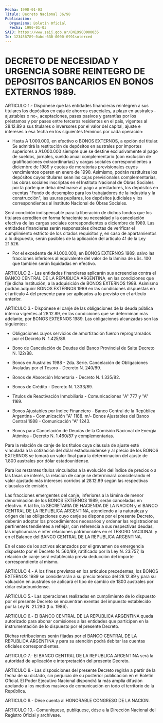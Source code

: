 ```yaml
---
Fecha: 1990-01-03
Título: Decreto Nacional 36/90
Publicación:
  Organismo: Boletín Oficial
  Fecha: 1990-01-03
SAIJ: https://www.saij.gob.ar/DN19900000036
Id: 123456789-0abc-630-0000-0991soterced
---
```

# DECRETO DE NECESIDAD Y URGENCIA SOBRE REINTEGRO DE DEPOSITOS BANCARIOS EN BONOS EXTERNOS 1989.

<a id="1"></a>
ARTICULO 1.- Dispónese que las entidades financieras reintegren a sus  titulares  los  depósitos  en  caja de ahorros especiales, a plazo en australes -ajustables o no-, aceptaciones,  pases  pasivos y    garantías  por  los  préstamos  y  por  pases  entre  terceros residentes  en  el  país,  vigentes  al  28.12.89 a sus titulares o inversores  por  el valor del capital, ajuste  e  intereses  a  esa fecha  en  los  siguientes    términos  por  cada  operación:

- Hasta A 1.000.000, en efectivo  o  BONOS  EXTERNOS,  a opción del titular.  Se admitirá la restitución de depósitos en australes  por importes superiores a A1.000.000 siempre que se destine exclusivamente    al   pago  de  sueldos,  jornales,  sueldo  anual complementario (con exclusión  de  gratificaciones extraordinarias) y cargas sociales correspondientes a  diciembre de 1989 y cuotas de moratorias  previsionales cuyos vencimientos  operen  en  enero  de 1990. Asimismo,  podrán  restituirse los depósitos cuyos titulares sean las cajas previsionales  complementarias,  las  obras sociales inscriptas en el Instituto Nacional de Obras Sociales  por la parte que  deba  destinarse  al  pago  a  prestadores,  los depósitos  en cuentas "Fondo de desempleo para los trabajadores de  la  industria y  la construcción", las usuras pupilares, los depósitos judiciales y los  correspondientes  al  Instituto  Nacional de Obras Sociales.

Será condición indispensable para la liberación  de  dichos  fondos que  los titulares acrediten en forma fehaciente su necesidad y  la cancelación  efectiva  de  las  cargas  sociales correspondientes a diciembre  de  1989. Las entidades financieras  serán  responsables directas de verificar  el  cumplimiento  estricto  de  los  citados requisitos  y,  en  caso  de  apartamientos  a  lo dispuesto, serán pasibles de la aplicación del artículo 41 de la Ley 21.526.

- Por el excedente  de  A1.000.000,  en  BONOS EXTERNOS 1989, salvo las fracciones inferiores al equivalente del  valor de la lámina de u$s. 100 que también serán liquidadas en efectivo.

<a id="2"></a>
ARTICULO 2.- Las entidades financieras aplicarán sus acreencias contra   el  BANCO  CENTRAL  DE  LA  REPUBLICA  ARGENTINA,  en  las condiciones  que  fije dicha Institución, a la adquisición de BONOS EXTERNOS 1989. Asimismo  podrán adquirir BONOS EXTERNOS 1989 en las condiciones dispuestas en  el  artículo  4  del  presente  para ser aplicados a lo previsto en el artículo anterior.

<a id="3"></a>
ARTICULO 3.- Dispónese el canje de las obligaciones de la deuda pública  interna  vigentes  al  28.12.89, en las condiciones que se determinan más adelante, por BONOS  EXTERNOS 1989. Las obligaciones alcanzadas son las siguientes:

- Obligaciones cuyos servicios de amortización fueron reprogramados por el Decreto N. 1.425/89.

-  Bono  de Cancelación de Deudas del Banco  Provincial  de  Salta Decreto N. 122/88.

- Bonos en  Australes 1988 - 2da. Serie. Cancelación de Obligaciones Avaladas por el Tesoro - Decreto N. 240/89.

- Bonos de Absorción Monetaria - Decreto N. 1.335/82.

- Bonos de Crédito - Decreto N. 1.333/89.

- Títulos de Reactivación  Inmobiliaria  - Comunicaciones "A" 777 y "A" 1169.

-  Bonos Ajustables por Indice Financiero -  Banco  Central  de  la República  Argentina  - Comunicación "A" 1188. m/- Bonos Ajustables del Banco Central 1988 - Comunicación "A" 1243.

- Bonos para Cancelación  de  Deudas  de  la  Comisión  Nacional de Energía Atómica - Decreto N. 1.460/87 y complementarias.

Para la relación de canje de los títulos  cuya  cláusula  de ajuste esté  vinculada  a  la  cotización  del  dólar  estadounidense y al precio  de  los  BONOS  EXTERNOS se tomará un valor final  para  la determinación del ajuste de 1.800 australes por dólar estadounidense.

Para los restantes títulos  vinculados a la evolución del índice de precios  o  a  las  tasas  de interés,  la  relación  de  canje  se determinará considerando el  valor  ajustado más intereses corridos al  28.12.89  según  las  respectivas cláusulas  de  emisión.

Las fracciones emergentes del  canje,  inferiores  a  la  lámina de menor denominación de los BONOS EXTERNOS 1989, serán canceladas  en efectivo.  A  tal  fin, la SECRETARIA DE HACIENDA DE LA NACION y el BANCO  CENTRAL  DE  LA    REPUBLICA   ARGENTINA,  atendiendo  a  la naturaleza y origen de las obligaciones  cuyo  canje  se dispone por el presente Decreto, deberán adoptar los procedimientos  necesarios y  ordenar  las  registraciones  pertinentes tendientes a reflejar, con referencia a sus respectivas deudas,  las  implicancias e inter relaciones patrimoniales en el TESORO NACIONAL y  en el Balance del BANCO CENTRAL DE LA REPUBLICA ARGENTINA.

En el caso de los activos alcanzados por el gravamen  de emergencia dispuesto  por  el  Decreto  N.  560/89, ratificado por la Ley  N. 23.757, la relación de canje será establecida  previa deducción del importe correspondiente al mismo.

<a id="4"></a>
ARTICULO 4.- A los fines previstos en los artículos precedentes,  los  BONOS  EXTERNOS 1989 se considerarán a su precio teórico del 28.12.89 y para  su  valuación en australes se aplicará el  tipo  de  cambio de 1800 australes  por  dólar  estadounidense.

<a id="5"></a>
ARTICULO  5.- Las operaciones realizadas en cumplimiento de lo dispuesto  por  el  presente  Decreto  se  encuentran  exentas  del impuesto establecido por la Ley N. 21.280 (t.o. 1986).

<a id="6"></a>
ARTICULO  6.- El BANCO CENTRAL DE LA REPUBLICA ARGENTINA queda autorizado para  abonar  comisiones  a las entidades que participen en  la instrumentación de lo dispuesto  por  el  presente  Decreto.

Dichas  retribuciones  serán  fijadas  por  el  BANCO CENTRAL DE LA REPUBLICA  ARGENTINA y para su atención podrá debitar  las  cuentas oficiales correspondientes.

<a id="7"></a>
ARTICULO 7.- El BANCO CENTRAL DE LA REPUBLICA ARGENTINA será la autoridad  de  aplicación  e  interpretación  del presente Decreto.

<a id="8"></a>
ARTICULO  8.- Las disposiciones del presente Decreto regirán a partir de la fecha  de  su  dictado,  sin perjuicio de su posterior publicación  en  el  Boletín Oficial. El Poder  Ejecutivo  Nacional dispondrá la más amplia  difusión  apelando a los medios masivos de comunicación en todo el territorio de la República.

<a id="9"></a>
ARTICULO  9.-  Dése cuenta al HONORABLE CONGRESO DE LA NACION.

<a id="10"></a>
ARTICULO  10.-  Comuníquese,  publíquese,  dése a la Dirección Nacional del Registro Oficial y archívese.